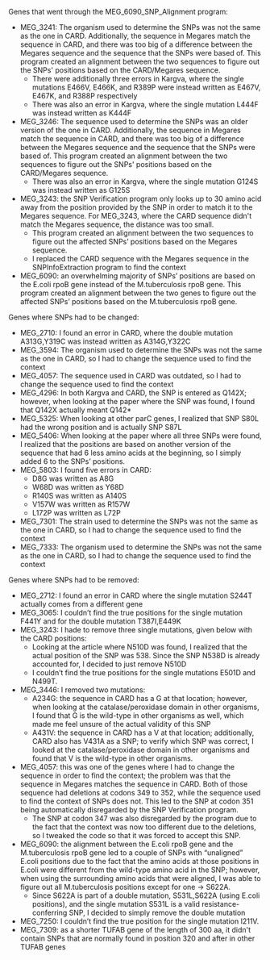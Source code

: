 Genes that went through the MEG_6090_SNP_Alignment program:
- MEG_3241: The organism used to determine the SNPs was not the same as the one in CARD. Additionally, the sequence in Megares match the sequence in CARD, and there was too big of a difference between the Megares sequence and the sequence that the SNPs were based of. This program created an alignment between the two sequences to figure out the SNPs' positions based on the CARD/Megares sequence.
  - There were additionally three errors in Kargva, where the single mutations E466V, E466K, and R389P were instead written as E467V, E467K, and R388P respectively
  - There was also an error in Kargva, where the single mutation L444F was instead written as K444F
- MEG_3246: The sequence used to determine the SNPs was an older version of the one in CARD. Additionally, the sequence in Megares match the sequence in CARD, and there was too big of a difference between the Megares sequence and the sequence that the SNPs were based of. This program created an alignment between the two sequences to figure out the SNPs' positions based on the CARD/Megares sequence.
  - There was also an error in Kargva, where the single mutation G124S was instead written as G125S
- MEG_3243: the SNP Verification program only looks up to 30 amino acid away from the position provided by the SNP in order to match it to the Megares sequence. For MEG_3243, where the CARD sequence didn't match the Megares sequence, the distance was too small.
  - This program created an alignment between the two sequences to figure out the affected SNPs’ positions based on the Megares sequence.
  - I replaced the CARD sequence with the Megares sequence in the SNPInfoExtraction program to find the context
-	MEG_6090: an overwhelming majority of SNPs’ positions are based on the E.coli rpoB gene instead of the M.tuberculosis rpoB gene. This program created an alignment between the two genes to figure out the affected SNPs’ positions based on the M.tuberculosis rpoB gene.

Genes where SNPs had to be changed:

- MEG_2710: I found an error in CARD, where the double mutation A313G,Y319C was instead written as A314G,Y322C
- MEG_3594: The organism used to determine the SNPs was not the same as the one in CARD, so I had to change the sequence used to find the context
- MEG_4057: The sequence used in CARD was outdated, so I had to change the sequence used to find the context
-	MEG_4296: In both Kargva and CARD, the SNP is entered as Q142X; however, when looking at the paper where the SNP was found, I found that Q142X actually meant Q142*
-	MEG_5325: When looking at other parC genes, I realized that SNP S80L had the wrong position and is actually SNP S87L
-	MEG_5406: When looking at the paper where all three SNPs were found, I realized that the positions are based on another version of the sequence that had 6 less amino acids at the beginning, so I simply added 6 to the SNPs’ positions.
- MEG_5803: I found five errors in CARD:
  - D8G was written as A8G
  - W68D was written as Y68D
  - R140S was written as A140S
  - V157W was written as R157W
  - L172P was written as L72P
-	MEG_7301: The strain used to determine the SNPs was not the same as the one in CARD, so I had to change the sequence used to find the context
-	MEG_7333: The organism used to determine the SNPs was not the same as the one in CARD, so I had to change the sequence used to find the context

Genes where SNPs had to be removed:

- MEG_2712: I found an error in CARD where the single mutation S244T actually comes from a different gene
- MEG_3065: I couldn’t find the true positions for the single mutation F441Y and for the double mutation T387I,E449K
- MEG_3243: I hade to remove three single mutations, given below with the CARD positions:
  - Looking at the article where N510D was found, I realized that the actual position of the SNP was 538. Since the SNP N538D is already accounted for, I decided to just remove N510D
  - I couldn’t find the true positions for the single mutations E501D and N499T.
- MEG_3446: I removed two mutations:
  - A234G: the sequence in CARD has a G at that location; however, when looking at the catalase/peroxidase domain in other organisms, I found that G is the wild-type in other organisms as well, which made me feel unsure of the actual validity of this SNP
  - A431V: the sequence in CARD has a V at that location; additionally, CARD also has V431A as a SNP; to verify which SNP was correct, I looked at the catalase/peroxidase domain in other organisms and found that V is the wild-type in other organisms.
- MEG_4057: this was one of the genes where I had to change the sequence in order to find the context; the problem was that the sequence in Megares matches the sequence in CARD. Both of those sequence had deletions at codons 349 to 352, while the sequence used to find the context of SNPs does not. This led to the SNP at codon 351 being automatically disregarded by the SNP Verification program.
  - The SNP at codon 347 was also disregarded by the program due to the fact that the context was now too different due to the deletions, so I tweaked the code so that it was forced to accept this SNP.
- MEG_6090: the alignment between the E.coli rpoB gene and the M.tuberculosis rpoB gene led to a couple of SNPs with “unaligned” E.coli positions due to the fact that the amino acids at those positions in E.coli were different from the wild-type amino acid in the SNP; however, when using the surrounding amino acids that were aligned, I was able to figure out all M.tuberculosis positions except for one -> S622A. 
  - Since S622A is part of a double mutation, S531L,S622A (using E.coli positions), and the single mutation S531L is a valid resistance-conferring SNP, I decided to simply remove the double mutation
- MEG_7250: I couldn’t find the true position for the single mutation I211V.
- MEG_7309: as a shorter TUFAB gene of the length of 300 aa, it didn't contain SNPs that are normally found in position 320 and after in other TUFAB genes
